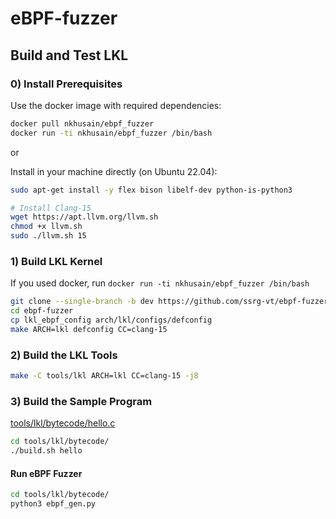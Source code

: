 # eBPF-fuzzer

## Build and Test LKL

### 0) Install Prerequisites

Use the docker image with required dependencies:

```bash
docker pull nkhusain/ebpf_fuzzer
docker run -ti nkhusain/ebpf_fuzzer /bin/bash
```

or

Install in your machine directly (on Ubuntu 22.04):

```bash
sudo apt-get install -y flex bison libelf-dev python-is-python3

# Install Clang-15
wget https://apt.llvm.org/llvm.sh
chmod +x llvm.sh
sudo ./llvm.sh 15
```

### 1) Build LKL Kernel

If you used docker, run `docker run -ti nkhusain/ebpf_fuzzer /bin/bash`

```bash
git clone --single-branch -b dev https://github.com/ssrg-vt/ebpf-fuzzer.git
cd ebpf-fuzzer
cp lkl_ebpf_config arch/lkl/configs/defconfig
make ARCH=lkl defconfig CC=clang-15
```

### 2) Build the LKL Tools

```bash
make -C tools/lkl ARCH=lkl CC=clang-15 -j8
```

### 3) Build the Sample Program

[tools/lkl/bytecode/hello.c](tools/lkl/bytecode/hello.c)

```bash
cd tools/lkl/bytecode/
./build.sh hello
```

#### Run eBPF Fuzzer

```bash
cd tools/lkl/bytecode/
python3 ebpf_gen.py
```

```

```
